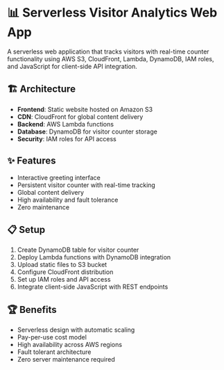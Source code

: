# 📊 Serverless Visitor Analytics Web App

A serverless web application that tracks visitors with real-time counter functionality using AWS S3, CloudFront, Lambda, DynamoDB, IAM roles, and JavaScript for client-side API integration.

## 🏗️ Architecture

- **Frontend**: Static website hosted on Amazon S3
- **CDN**: CloudFront for global content delivery
- **Backend**: AWS Lambda functions
- **Database**: DynamoDB for visitor counter storage
- **Security**: IAM roles for API access

## ✨ Features

- Interactive greeting interface
- Persistent visitor counter with real-time tracking
- Global content delivery
- High availability and fault tolerance
- Zero maintenance

## 📋 Setup

1. Create DynamoDB table for visitor counter
2. Deploy Lambda functions with DynamoDB integration
3. Upload static files to S3 bucket
4. Configure CloudFront distribution
5. Set up IAM roles and API access
6. Integrate client-side JavaScript with REST endpoints

## 🏆 Benefits

- Serverless design with automatic scaling
- Pay-per-use cost model
- High availability across AWS regions
- Fault tolerant architecture
- Zero server maintenance required
